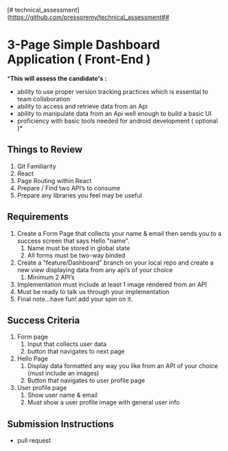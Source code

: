 [# technical_assessment](https://github.com/pressoremy/technical_assessment## 
# 3-Page Simple Dashboard Application ( Front-End )


***This will assess the candidate's :**
- ability to use proper version tracking practices which is essential to team collaboration
- ability to access and retrieve data from an Api
- ability to manipulate data from an Api well enough to build a basic UI
- proficiency with basic tools needed for android development ( optional )*


## Things to Review

1. Git Familiarity
2. React 
3. Page Routing within React
4. Prepare / Find two API’s to consume
5. Prepare any libraries you feel may be useful

## Requirements

1. Create a Form Page that collects your name & email then sends you to a success screen that says Hello "name".
    1. Name must be stored in global state
    2. All forms must be two-way binded
2. Create a "feature/Dashboard" branch on your local repo and create a new view displaying data from any api’s of your choice 
    1. Minimum 2 API’s
3. Implementation must include at least 1 image rendered from an API
4. Must be ready to talk us through your implementation
5. Final note…have fun! add your spin on it.

## Success Criteria

1. Form page
    1. Input that collects user data
    2. button that navigates to next page
2. Hello Page
    1. Display data formatted any way you like from an API of your choice (must include an images)
    2. Button that navigates to user profile page
3. User profile page
    1. Show user name & email
    2. Must show a user profile image with general user info

## Submission Instructions
- pull request
